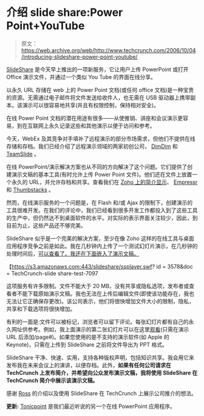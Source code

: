 # 介绍 slide share:Power Point+YouTube 

> 原文：<https://web.archive.org/web/http://www.techcrunch.com/2006/10/04/introducing-slideshare-power-point-youtube/>

 [](https://web.archive.org/web/20230227210252/http://www.slideshare.net/) [SlideShare](https://web.archive.org/web/20230227210252/http://www.slideshare.net/) 是今天早上推出的一项新服务，它让用户上传 PowerPoint 或打开 Office 演示文件，并通过一个类似 You Tube 的界面在线分享。

以永久 URL 存储在 web 上的 Power Point 文档(或任何 office 文档)是一种宝贵的资源。无需通过电子邮件将文件发送给收件人，也无需在 USB 驱动器上携带副本。该演示可以很容易地共享(并且有权限控制，保持相对安全)。

在线 Power Point 文档的潜在用途有很多——从使推销、讲座和会议演示更容易，到在互联网上永久记录这些和其他演示以便于访问和参考。

今天，WebEx 及其竞争对手填补了远程演示的部分市场需求，但他们不提供在线存储和存档。我们已经介绍了远程演示领域的两家初创公司， [DimDim](https://web.archive.org/web/20230227210252/https://techcrunch.com/2006/09/07/dimdim-launches-foss-challenge-to-webex/) 和 [TeamSlide](https://web.archive.org/web/20230227210252/https://techcrunch.com/2006/09/21/teamslide-web-presentations-go-hosted/) 。

在线 PowerPoint/演示解决方案也从不同的方向解决了这个问题。它们提供了创建演示文稿的基本工具(有时允许上传 Power Point 文件)。他们还在文件上放置一个永久的 URL，并允许存档和共享。查看我们在 [Zoho 上的简介显示](https://web.archive.org/web/20230227210252/https://techcrunch.com/2006/06/23/zoho-announces-an-online-power-point-type-tool/)、 [Empressr](https://web.archive.org/web/20230227210252/https://techcrunch.com/2006/07/12/empressr-a-flash-powerpoint-competitor/) 和 [Thumbstacks](https://web.archive.org/web/20230227210252/https://techcrunch.com/2006/03/09/thumbstacks-ajaxflash-web-powerpoint/) 。

然而，在线演示服务的一个问题是，在 Flash 和/或 Ajax 的限制下，创建演示的工具很难开发。在我们的评论中，我们已经看到很多开发工作都投入到了这些工具的生产中，但仍然达不到桌面软件的水平。对实际的表示界面关注较少，因此，到目前为止，这些产品还不够完美。

SlideShare 似乎是一个完美的解决方案，至少在像 Zoho 这样的在线工具与桌面应用程序竞争之前是如此。我在几秒钟内上传了一个测试幻灯片演示，在几秒钟的处理时间后，[可以查看了。我还在下面嵌入了演示文稿。](https://web.archive.org/web/20230227210252/http://slideshare.net/techcrunch/techcrunch-slideshare-test/)

【https://s3.amazonaws.com:443/slideshare/ssplayer.swf? id = 3578&doc = TechCrunch-slide share-test-7097

这项服务有许多限制。文件不能大于 20 MB，没有共享或隐私选项，发布者或查看者不能下载原始演示文稿。我也无法在上传后编辑文件(即使该功能存在，我也无法让它正确保存更改)。该公司表示，他们将很快增加文件大小的限制，隐私，共享和下载选项将很快增加。

有利的一面是:文件可以被标记，浏览者可以留下评论。每张幻灯片都有自己的永久网址供参考。例如，我上面演示的第二张幻灯片可以在这里[观看](https://web.archive.org/web/20230227210252/http://slideshare.net/techcrunch/techcrunch-slideshare-test/2)(只需在演示 URL 后添加/page#)。如果您使用的是不支持的演示软件(如 Apple 的 Keynote)，只需在上传到 SlideShare 之前将文件导出为 PPT 格式。

SlideShare 干净、快速、实用，支持各种版权声明，包括知识共享。我会用它来发布我在未来会议上的演讲，以便存档。此外，**如果有任何公司请求在 TechCrunch 上发布简介，并希望向公众发布演示文稿，我将使用 SlideShare 在 TechCrunch 简介中展示该演示文稿。**

感谢 [Ross](https://web.archive.org/web/20230227210252/http://ross.typepad.com/) 的介绍以及使用 SlideShare 在 TechCrunch 上展示公司推介的想法。

**更新:** [Tonicpoint](https://web.archive.org/web/20230227210252/http://beta.tonicpoint.com/) 是我们最近听说的另一个在线 PowerPoint 应用程序。